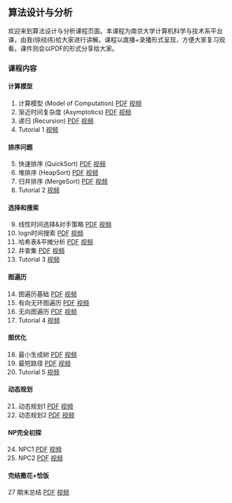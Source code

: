 ## 算法设计与分析

欢迎来到算法设计与分析课程页面。本课程为南京大学计算机科学与技术系平台课，由我(徐经纬)给大家进行讲解。课程以直播+录播形式呈现，方便大家复习观看。课件则会以PDF的形式分享给大家。

### 课程内容

#### 计算模型
1. 计算模型 (Model of Computation) [PDF](slides/L1.pdf) [视频](https://www.bilibili.com/video/BV1oo4y1v7yG)
2. 渐近时间复杂度 (Asymptotics) [PDF](slides/L2.pdf) [视频](https://www.bilibili.com/video/BV1oT411S7tC)
3. 递归 (Recursion) [PDF](slides/L3.pdf) [视频](https://www.bilibili.com/video/BV1NX4y1X7rd)
4. Tutorial 1 [视频](https://www.bilibili.com/video/BV1DD4y1u7zt) 
#### 排序问题
5. 快速排序 (QuickSort) [PDF](slides/L4.pdf) [视频](https://www.bilibili.com/video/BV13D4y1M7Ri)
6. 堆排序 (HeapSort) [PDF](slides/L5.pdf) [视频](https://www.bilibili.com/video/BV1654y1T78P)
7. 归并排序 (MergeSort) [PDF](slides/L6.pdf) [视频](https://www.bilibili.com/video/BV1n24y1t7h4)
8. Tutorial 2 [视频](https://www.bilibili.com/video/BV1q24y1u7zK) 
#### 选择和搜索
9. 线性时间选择&对手策略 [PDF](slides/L7.pdf) [视频](https://www.bilibili.com/video/BV12c411j7L6)
10. logn时间搜索 [PDF](slides/L8.pdf) [视频](https://www.bilibili.com/video/BV17Y4y1Q7W4)
11.  哈希表&平摊分析 [PDF](slides/L9.pdf) [视频](https://www.bilibili.com/video/BV1W84y1g7me)
12. 并查集 [PDF](slides/L10.pdf) [视频](https://www.bilibili.com/video/BV1Hk4y1i7ip)
13. Tutorial 3 [视频](https://www.bilibili.com/video/BV1H84y1u7Kp) 
#### 图遍历
14. 图遍历基础 [PDF](slides/L11.pdf) [视频](https://www.bilibili.com/video/BV1iM4y117Hk)
15. 有向无环图遍历 [PDF](slides/L12.pdf) [视频](https://www.bilibili.com/video/BV16s4y197z5)
16. 无向图遍历 [PDF](slides/L13.pdf) [视频](https://www.bilibili.com/video/BV1Ws4y1c7CW)
17. Tutorial 4 [视频](https://www.bilibili.com/video/BV1Us4y1D7Aq) 
#### 图优化
18. 最小生成树 [PDF](slides/L14.pdf) [视频](https://www.bilibili.com/video/BV1ig4y157ZY)
19. 最短路径 [PDF](slides/L15.pdf) [视频](https://www.bilibili.com/video/BV1bu41147xb)
20. Tutorial 5 [视频](https://www.bilibili.com/video/BV1n24y1K7re)
#### 动态规划
21. 动态规划1 [PDF](slides/L16.pdf) [视频](https://www.bilibili.com/video/BV1Wc411A7Yf)
22. 动态规划2 [PDF](slides/L17.pdf) [视频](https://www.bilibili.com/video/BV1nL411q73Y)
#### NP完全初探
24.  NPC1 [PDF](slides/L18.pdf) [视频](https://www.bilibili.com/video/BV1Au411x72w)
25.  NPC2 [PDF](slides/L19.pdf) [视频](https://www.bilibili.com/video/BV1Wg4y1F7aC)
#### 完结撒花+恰饭
27   期末总结 [PDF](slides/L20.pdf) [视频](https://www.bilibili.com/video/BV1sh4y197oP)
<!-- ### 课程作业 -->

<!-- 本课程作业均来自黄宇老师的《算法设计与分析》第二版内容，题号见 [作业](P7.pdf) (作业题已全部更新完毕) -->
